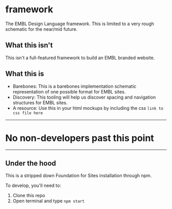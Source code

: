 # framework
The EMBL Design Language framework. This is limited to a very rough schematic for the near/mid future.

## What this isn't
This isn't a full-featured framework to build an EMBL branded website.

## What this is
- Barebones: This is a barebones implementation schematic representation of one possible format for EMBL sites.
- Discovery: This tooling will help us discover spacing and navigation structures for EMBL sites.
- A resource: Use this in your html mockups by including the css `link to css file here`

---
# No non-developers past this point
---

## Under the hood
This is a stripped down Foundation for Sites installation through npm.

To develop, you'll need to:
1. Clone this repo
1. Open terminal and type `npm start`
